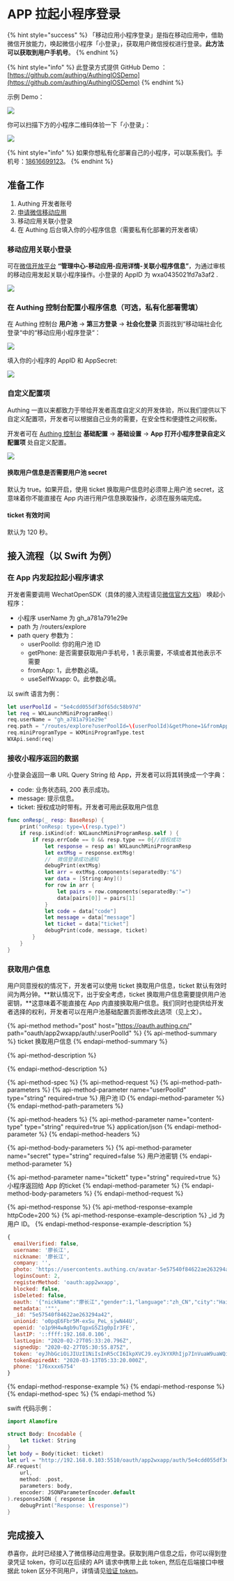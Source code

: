 # APP 拉起小程序登录

{% hint style="success" %}
「移动应用小程序登录」是指在移动应用中，借助微信开放能力，唤起微信小程序「小登录」，获取用户微信授权进行登录。**此方法可以获取到用户手机号**。
{% endhint %}

{% hint style="info" %}
此登录方式提供 GitHub Demo ：[https://github.com/authing/AuthingIOSDemo](https://github.com/authing/AuthingIOSDemo)
{% endhint %}

示例 Demo：

![](../../.gitbook/assets/2.gif)

你可以扫描下方的小程序二维码体验一下「小登录」：

![](../../.gitbook/assets/image%20%28326%29.png)



{% hint style="info" %}
如果你想私有化部署自己的小程序，可以联系我们。手机号：[18616699123](tel:18616699123)。
{% endhint %}

## 准备工作

1. Authing 开发者账号
2. [申请微信移动应用](https://open.weixin.qq.com/cgi-bin/frame?t=home/app_tmpl&lang=zh_CN)
3. 移动应用关联小登录
4. 在 Authing 后台填入你的小程序信息（需要私有化部署的开发者填）

### 移动应用关联小登录

可在[微信开放平台](https://open.weixin.qq.com/) **“管理中心-移动应用-应用详情-关联小程序信息”**，为通过审核的移动应用发起关联小程序操作。小登录的 AppID 为 wxa0435021fd7a3af2 .

![](../../.gitbook/assets/image%20%28353%29.png)

### 在 Authing 控制台配置小程序信息（可选，私有化部署需填）

在 Authing 控制台 **用户池** -&gt; **第三方登录** -&gt; **社会化登录** 页面找到“移动端社会化登录“中的“移动应用小程序登录“：

![](../../.gitbook/assets/image%20%2824%29.png)

填入你的小程序的 AppID 和 AppSecret:

![](../../.gitbook/assets/image%20%28176%29.png)

### 自定义配置项

Authing 一直以来都致力于带给开发者高度自定义的开发体验，所以我们提供以下自定义配置项，开发者可以根据自己业务的需要，在安全性和便捷性之间权衡。

开发者可在 [Authing 控制台](https://authing.cn/dashboard) **基础配置** -&gt; **基础设置** -&gt; **App 打开小程序登录自定义配置项** 处自定义配置。

![](../../.gitbook/assets/image%20%28474%29.png)

#### 换取用户信息是否需要用户池 secret

默认为 true。如果开启，使用 ticket 换取用户信息时必须带上用户池 secret，这意味着你不能直接在 App 内进行用户信息换取操作，必须在服务端完成。

#### ticket 有效时间

默认为 120 秒。

## 接入流程（以 Swift 为例）

### 在 App 内发起拉起小程序请求

开发者需要调用 WechatOpenSDK（具体的接入流程请见[微信官方文档](https://developers.weixin.qq.com/doc/oplatform/Mobile_App/Access_Guide/iOS.html)） 唤起小程序：

* 小程序 userName 为 gh\_a781a791e29e
* path 为 /routers/explore
* path query 参数为：
  * userPoolId: 你的用户池 ID
  * getPhone: 是否需要获取用户手机号，1 表示需要，不填或者其他表示不需要
  * fromApp: 1，此参数必填。
  * useSelfWxapp: 0。此参数必填。

以 swift 语言为例：

```swift
let userPoolId = "5e4cdd055df3df65dc58b97d"
let req = WXLaunchMiniProgramReq()
req.userName = "gh_a781a791e29e"
req.path = "/routes/explore?userPoolId=\(userPoolId)&getPhone=1&fromApp=1&useSelfWxapp=0"
req.miniProgramType = WXMiniProgramType.test
WXApi.send(req)
```

### 接收小程序返回的数据

小登录会返回一串 URL Query String 给 App，开发者可以将其转换成一个字典：

* code: 业务状态码, 200 表示成功。
* message: 提示信息。
* ticket: 授权成功时带有。开发者可用此获取用户信息

```swift
func onResp(_ resp: BaseResp) {
    print("onResp: type=\(resp.type)")
    if resp.isKind(of: WXLaunchMiniProgramResp.self ) {
        if resp.errCode == 0 && resp.type == 0{//授权成功
            let response = resp as! WXLaunchMiniProgramResp
            let extMsg = response.extMsg!
            //  微信登录成功通知
            debugPrint(extMsg)
            let arr = extMsg.components(separatedBy:"&")
            var data = [String:Any]()
            for row in arr {
                let pairs = row.components(separatedBy:"=")
                data[pairs[0]] = pairs[1]
            }
            let code = data["code"]
            let message = data["message"]
            let ticket = data["ticket"]
            debugPrint(code, message, ticket)
        }
    }
}
```

### 获取用户信息

用户同意授权的情况下，开发者可以使用 ticket 换取用户信息，ticket 默认有效时间为两分钟。**默认情况下，出于安全考虑，ticket 换取用户信息需要提供用户池密钥，**这意味着不能直接在 App 内直接换取用户信息。我们同时也提供给开发者选择的权利，开发者可以在用户池基础配置页面修改此选项（见上文）。

{% api-method method="post" host="https://oauth.authing.cn/" path="oauth/app2wxapp/auth/:userPoolId" %}
{% api-method-summary %}
 ticket 换取用户信息
{% endapi-method-summary %}

{% api-method-description %}

{% endapi-method-description %}

{% api-method-spec %}
{% api-method-request %}
{% api-method-path-parameters %}
{% api-method-parameter name="userPoolId" type="string" required=true %}
用户池 ID
{% endapi-method-parameter %}
{% endapi-method-path-parameters %}

{% api-method-headers %}
{% api-method-parameter name="content-type" type="string" required=true %}
application/json
{% endapi-method-parameter %}
{% endapi-method-headers %}

{% api-method-body-parameters %}
{% api-method-parameter name="secret" type="string" required=false %}
用户池密钥
{% endapi-method-parameter %}

{% api-method-parameter name="tickett" type="string" required=true %}
小程序返回给 App 的ticket
{% endapi-method-parameter %}
{% endapi-method-body-parameters %}
{% endapi-method-request %}

{% api-method-response %}
{% api-method-response-example httpCode=200 %}
{% api-method-response-example-description %}
\_id 为用户 ID。
{% endapi-method-response-example-description %}

```javascript
{
  emailVerified: false,
  username: '廖长江',
  nickname: '廖长江',
  company: '',
  photo: 'https://usercontents.authing.cn/avatar-5e57540f84622ae263294a42-1582781455906',
  loginsCount: 2,
  registerMethod: 'oauth:app2wxapp',
  blocked: false,
  isDeleted: false,
  oauth: '{"nickName":"廖长江","gender":1,"language":"zh_CN","city":"Haidian","province":"Beijing","country":"China","avatarUrl":"https://wx.qlogo.cn/mmopen/vi_32/8INxh2bxDMiaU05jLqvWBszALu2u8Qw4iaxV58v4fERaDWV8yunE7icNiahJdxkOCNfGosqXcQ2SyScAcdyibv8uWWQ/132","phone":"17670416754","openid":"o1p9H4wAgb9uTqpxG5Z1g0pIr3FE","unionid":"o0pqE6Fbr5M-exSu_PeL_sjwN44U"}',
  metadata: '""',
  _id: "5e57540f84622ae263294a42",
  unionid: 'o0pqE6Fbr5M-exSu_PeL_sjwN44U',
  openid: 'o1p9H4wAgb9uTqpxG5Z1g0pIr3FE',
  lastIP: '::ffff:192.168.0.106',
  lastLogin: "2020-02-27T05:33:20.796Z",
  signedUp: "2020-02-27T05:30:55.875Z",
  token: 'eyJhbGciOiJIUzI1NiIsInR5cCI6IkpXVCJ9.eyJkYXRhIjp7InVuaW9uaWQiOiJvMHBxRTZGYnI1TS1leFN1X1BlTF9zandONDRVIiwiaWQiOiI1ZTU3NTQwZjg0NjIyYWUyNjMyOTRhNDIiLCJjbGllbnRJZCI6IjVlNGNkZDA1NWRmM2RmNjVkYzU4Yjk3ZCJ9LCJpYXQiOjE1ODI3ODE2MDAsImV4cCI6MTU4NDA3NzYwMH0.pd7HJu5Ft8uytxIy4VgHdQiaAKuo96P_LcABFwM7OPI',
  tokenExpiredAt: "2020-03-13T05:33:20.000Z",
  phone: '176xxxx6754'
}
```
{% endapi-method-response-example %}
{% endapi-method-response %}
{% endapi-method-spec %}
{% endapi-method %}

swift 代码示例：

```swift
import Alamofire

struct Body: Encodable {
    let ticket: String
}
let body = Body(ticket: ticket)
let url = "http://192.168.0.103:5510/oauth/app2wxapp/auth/5e4cdd055df3df65dc58b97d?ticket=\(ticket)"
AF.request(
    url,
    method: .post,
    parameters: body,
    encoder: JSONParameterEncoder.default
).responseJSON { response in
    debugPrint("Response: \(response)")
}
```

## 完成接入

恭喜你，此时已经接入了微信移动应用登录。获取到用户信息之后，你可以得到登录凭证 token，你可以在后续的 API 请求中携带上此 token, 然后在后端接口中根据此 token 区分不同用户，详情请见[验证 token](../../advanced/verify-jwt-token.md#yan-zheng-authing-qian-fa-de-token)。



